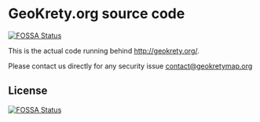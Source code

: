 # GeoKrety.org source code
[![FOSSA Status](https://app.fossa.io/api/projects/git%2Bgithub.com%2Fgeokrety%2Fgeokrety-website.svg?type=shield)](https://app.fossa.io/projects/git%2Bgithub.com%2Fgeokrety%2Fgeokrety-website?ref=badge_shield)


This is the actual code running behind http://geokrety.org/.

Please contact us directly for any security issue contact@geokretymap.org


## License
[![FOSSA Status](https://app.fossa.io/api/projects/git%2Bgithub.com%2Fgeokrety%2Fgeokrety-website.svg?type=large)](https://app.fossa.io/projects/git%2Bgithub.com%2Fgeokrety%2Fgeokrety-website?ref=badge_large)